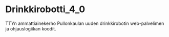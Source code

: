 # Drinkkirobotti_4_0

TTYn ammattiainekerho Pullonkaulan uuden drinkkirobotin web-palvelimen ja ohjauslogiikan koodit.
